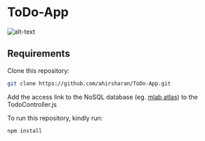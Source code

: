 # ToDo-App
![alt-text](https://i.ibb.co/6rdn73Y/Screen-Shot-2020-05-25-at-7-17-38-PM.png)

## Requirements
Clone this repository:

```bash
git clone https://github.com/ahirsharan/ToDo-App.git
```

Add the access link to the NoSQL database (eg. [mlab atlas](https://mlab.com/login/)) to the TodoController.js

To run this repository, kindly run:
```bash
npm install
```



